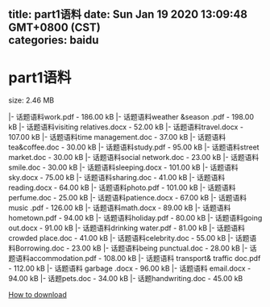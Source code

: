 
title: part1语料
date: Sun Jan 19 2020 13:09:48 GMT+0800 (CST)    
categories: baidu
---

# part1语料
size: 2.46 MB
 
 
|- 话题语料work.pdf - 186.00 kB
|- 话题语料weather &season .pdf - 198.00 kB
|- 话题语料visiting relatives.docx - 52.00 kB
|- 话题语料travel.docx - 107.00 kB
|- 话题语料time management.doc - 37.00 kB
|- 话题语料tea&coffee.doc - 30.00 kB
|- 话题语料study.pdf - 95.00 kB
|- 话题语料street market.doc - 30.00 kB
|- 话题语料social network.doc - 23.00 kB
|- 话题语料smile.doc - 30.00 kB
|- 话题语料sleeping.docx - 101.00 kB
|- 话题语料sky.docx - 75.00 kB
|- 话题语料sharing.doc - 41.00 kB
|- 话题语料reading.docx - 64.00 kB
|- 话题语料photo.pdf - 101.00 kB
|- 话题语料perfume.doc - 25.00 kB
|- 话题语料patience.docx - 67.00 kB
|- 话题语料music .pdf - 126.00 kB
|- 话题语料math.docx - 89.00 kB
|- 话题语料hometown.pdf - 94.00 kB
|- 话题语料holiday.pdf - 80.00 kB
|- 话题语料going out.docx - 91.00 kB
|- 话题语料drinking water.pdf - 81.00 kB
|- 话题语料crowded place.doc - 41.00 kB
|- 话题语料celebrity.doc - 55.00 kB
|- 话题语料Borrowing.doc - 23.00 kB
|- 话题语料being punctual.doc - 28.00 kB
|- 话题语料accommodation.pdf - 108.00 kB
|- 话题语料 transport& traffic doc.pdf - 112.00 kB
|- 话题语料 garbage .docx - 96.00 kB
|- 话题语料 email.docx - 94.00 kB
|- 话题pets.doc - 34.00 kB
|- 话题handwriting.doc - 45.00 kB

[How to download](https://bpcam.bemobtrk.com/go/2ceec3aa-1ca2-46d6-b9ff-aaa5c184517c?jno=590)